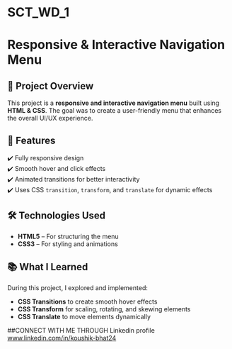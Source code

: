 # SCT_WD_1


# Responsive & Interactive Navigation Menu  

## 📌 Project Overview  
This project is a **responsive and interactive navigation menu** built using **HTML & CSS**. The goal was to create a user-friendly menu that enhances the overall UI/UX experience.  

## 🎯 Features  
✔️ Fully responsive design  
✔️ Smooth hover and click effects  
✔️ Animated transitions for better interactivity  
✔️ Uses CSS `transition`, `transform`, and `translate` for dynamic effects  

## 🛠️ Technologies Used  
- **HTML5** – For structuring the menu  
- **CSS3** – For styling and animations  

## 📚 What I Learned  
During this project, I explored and implemented:  
- **CSS Transitions** to create smooth hover effects  
- **CSS Transform** for scaling, rotating, and skewing elements  
- **CSS Translate** to move elements dynamically

 
##CONNECT WITH ME THROUGH Linkedin profile
  www.linkedin.com/in/koushik-bhat24



